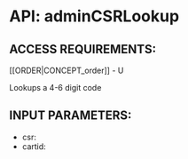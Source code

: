 # API: adminCSRLookup


## ACCESS REQUIREMENTS: ##
[[ORDER|CONCEPT_order]] - U


Lookups a 4-6 digit code

## INPUT PARAMETERS: ##
  * csr: 
  * cartid: 
